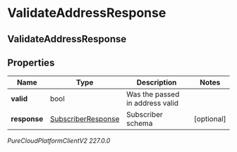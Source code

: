 # ValidateAddressResponse

## ValidateAddressResponse

## Properties

|Name | Type | Description | Notes|
|------------ | ------------- | ------------- | -------------|
| **valid** | bool | Was the passed in address valid | |
| **response** | [SubscriberResponse](SubscriberResponse) | Subscriber schema | [optional] |



_PureCloudPlatformClientV2 227.0.0_
